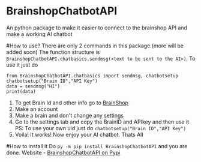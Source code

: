 # BrainshopChatbotAPI
 An python package to make it easier to connect to the brainshop API and make a working AI chatbot
 
 #How to use?
 There are only 2 commands in this package.(more will be added soon)
 The function structure is `BrainshopChatbotAPI.chatbasics.sendmsg(<text to be sent to the AI>)`.
 To use it just do
 ```
 from BrainshopChatbotAPI.chatbasics import sendmsg, chatbotsetup
 chatbotsetup("Brain ID","API Key")
 data = sendmsg("HI")
 print(data)
 ```
 1. To get Brain Id and other info go to [BrainShop](https://brainshop.ai)
 2. Make an account
 3. Make a brain and don't change any settings
 4. Go to the settings tab and copy the BrainID and APIkey and then use it
    PS: To use your own uid just do `chatbotsetup("Brain ID","API Key")`
 5. Voila! It works! Now enjoy your AI chatbot.
 Thats All
 
 #How to install it
 Do `py -m pip install BrainshopChatbotAPI` and you are done.
 Website - [BrainshopChatbotAPI on Pypi](https://pypi.org/project/BrainshopChatbotAPI/)
